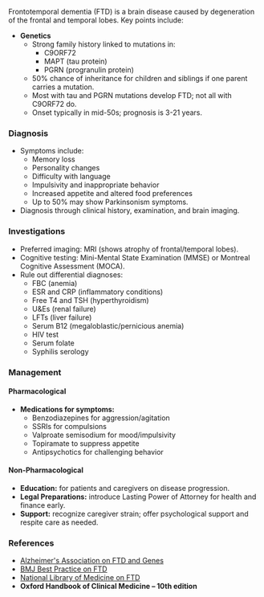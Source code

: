Frontotemporal dementia (FTD) is a brain disease caused by degeneration of the frontal and temporal lobes. Key points include:

- **Genetics**
  - Strong family history linked to mutations in:
    - C9ORF72
    - MAPT (tau protein)
    - PGRN (progranulin protein)
  - 50% chance of inheritance for children and siblings if one parent carries a mutation.
  - Most with tau and PGRN mutations develop FTD; not all with C9ORF72 do.
  - Onset typically in mid-50s; prognosis is 3-21 years.

### Diagnosis
- Symptoms include:
  - Memory loss
  - Personality changes
  - Difficulty with language
  - Impulsivity and inappropriate behavior
  - Increased appetite and altered food preferences
  - Up to 50% may show Parkinsonism symptoms.
- Diagnosis through clinical history, examination, and brain imaging.

### Investigations
- Preferred imaging: MRI (shows atrophy of frontal/temporal lobes).
- Cognitive testing: Mini-Mental State Examination (MMSE) or Montreal Cognitive Assessment (MOCA).
- Rule out differential diagnoses:
  - FBC (anemia)
  - ESR and CRP (inflammatory conditions)
  - Free T4 and TSH (hyperthyroidism)
  - U&Es (renal failure)
  - LFTs (liver failure)
  - Serum B12 (megaloblastic/pernicious anemia)
  - HIV test
  - Serum folate
  - Syphilis serology

### Management 

#### Pharmacological
- **Medications for symptoms:**
  - Benzodiazepines for aggression/agitation
  - SSRIs for compulsions
  - Valproate semisodium for mood/impulsivity
  - Topiramate to suppress appetite
  - Antipsychotics for challenging behavior

#### Non-Pharmacological
- **Education:** for patients and caregivers on disease progression.
- **Legal Preparations:** introduce Lasting Power of Attorney for health and finance early.
- **Support:** recognize caregiver strain; offer psychological support and respite care as needed.

### References
- [Alzheimer's Association on FTD and Genes](https://www.alzheimers.org.uk/about-dementia/risk-factors-and-prevention/frontotemporal-dementia-and-genes)
- [BMJ Best Practice on FTD](https://bestpractice.bmj.com/topics/en-gb/968/pdf/968/Frontotemporal%20dementia.pdf)
- [National Library of Medicine on FTD](https://ghr.nlm.nih.gov/condition/chmp2b-related-frontotemporal-dementia)
- **Oxford Handbook of Clinical Medicine – 10th edition**